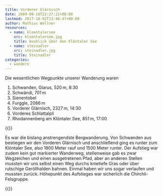 ```yaml
---
title: Vorderer Glärnisch
date: 2009-08-16T22:27:21+00:00
lastmod: 2017-10-02T13:40:47+00:00
author: Mathias Wellner
resources:
  - name: kloentalersee
    src: kloentalersee.jpg
    title: Ausblick über den Klöntaler See
  - name: steinadler
    src: steinadler.jpg
    title: Steinadler
categories:
  - wandern
---
```

Die wesentlichen Wegpunkte unserer Wanderung waren

  1. Schwanden, Glarus, 520&thinsp;m, 8:30
  2. Schwändi, 701&thinsp;m
  3. Sienentobel
  4. Furggle, 2086&thinsp;m
  5. Vorderer Glärnisch, 2327&thinsp;m, 14:30
  6. Vorderes Schlattalpli
  7. Rhodannenberg am Klöntaler See, 851&thinsp;m, 17:00

<!--more-->

{{<responsive-image name="kloentalersee">}}

Es war die bislang anstrengendste Bergwanderung. Von Schwanden aus bestiegen wir den Vorderen Glärnisch und anschließend ging es runter zum Klöntaler See, also 1800 Meter rauf und 1500 Meter runter. Der Aufstieg war zudem kein gut markierter Wanderweg, stellenweise gab es zwar Wegzeichen und einen ausgetretenen Pfad, aber an anderen Stellen mussten wir uns selbst einen Weg durchs knietiefe Gras oder über rutschige Geröllhalden bahnen. Einmal haben wir uns sogar verlaufen und mussten zurück. Höhepunkt des Aufstieges war sicherlich die Chirchli-Felsgruppe.

{{<responsive-image name="steinadler">}}